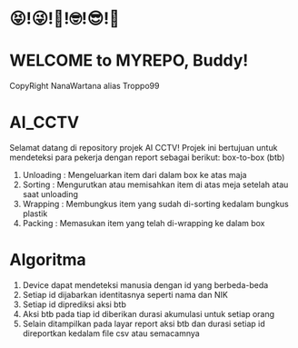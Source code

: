# **😝!😜!🤪!🤓!😎!🥸**
# **WELCOME to MYREPO, Buddy!**

CopyRight NanaWartana alias Troppo99 
# AI_CCTV
Selamat datang di repository projek AI CCTV!
Projek ini bertujuan untuk mendeteksi para pekerja dengan report sebagai berikut:
box-to-box (btb)
1. Unloading    : Mengeluarkan item dari dalam box ke atas maja
2. Sorting      : Mengurutkan atau memisahkan item di atas meja setelah atau saat unloading
3. Wrapping     : Membungkus item yang sudah di-sorting kedalam bungkus plastik
4. Packing      : Memasukan item yang telah di-wrapping ke dalam box

# Algoritma
1. Device dapat mendeteksi manusia dengan id yang berbeda-beda
2. Setiap id dijabarkan identitasnya seperti nama dan NIK
3. Setiap id diprediksi aksi btb
4. Aksi btb pada tiap id diberikan durasi akumulasi untuk setiap orang
5. Selain ditampilkan pada layar report aksi btb dan durasi setiap id direportkan kedalam file csv atau semacamnya